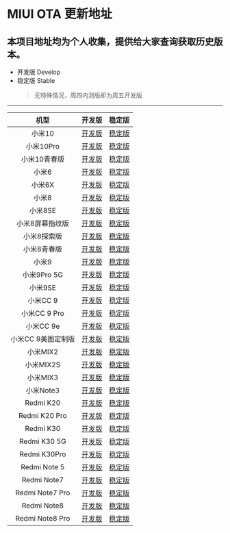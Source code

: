 # MIUI OTA 更新地址
本项目地址均为个人收集，提供给大家查询获取历史版本。
------
- 开发版 Develop    
- 稳定版 Stable
  > 无特殊情况，周四内测版即为周五开发版
------
|        机型        |                            开发版                            |                            稳定版                            |
| :----------------: | :----------------------------------------------------------: | :----------------------------------------------------------: |
|   小米10   | [开发版](https://github.com/mooseIre/update_miui_ota/blob/master/Develop/小米10.md)     | [稳定版](https://github.com/mooseIre/update_miui_ota/blob/master/Stable/小米10.md)          |
|   小米10Pro   | [开发版](https://github.com/mooseIre/update_miui_ota/blob/master/Develop/小米10Pro.md)     | [稳定版](https://github.com/mooseIre/update_miui_ota/blob/master/Stable/小米10Pro.md)          |
|   小米10青春版   | [开发版](https://github.com/mooseIre/update_miui_ota/blob/master/Develop/小米10青春版.md)     | [稳定版](https://github.com/mooseIre/update_miui_ota/blob/master/Stable/小米10青春版.md)          |
|   小米6   | [开发版](https://github.com/mooseIre/update_miui_ota/blob/master/Develop/小米6.md)     | [稳定版](https://github.com/mooseIre/update_miui_ota/blob/master/Stable/小米6.md)          |
|   小米6X   | [开发版](https://github.com/mooseIre/update_miui_ota/blob/master/Develop/小米6X.md)     | [稳定版](https://github.com/mooseIre/update_miui_ota/blob/master/Stable/小米6X.md)          |
|   小米8   | [开发版](https://github.com/mooseIre/update_miui_ota/blob/master/Develop/小米8.md)     | [稳定版](https://github.com/mooseIre/update_miui_ota/blob/master/Stable/小米8.md)          |
|   小米8SE   | [开发版](https://github.com/mooseIre/update_miui_ota/blob/master/Develop/小米8SE.md)     | [稳定版](https://github.com/mooseIre/update_miui_ota/blob/master/Stable/小米8SE.md)          |
|   小米8屏幕指纹版   | [开发版](https://github.com/mooseIre/update_miui_ota/blob/master/Develop/小米8屏幕指纹版.md)     | [稳定版](https://github.com/mooseIre/update_miui_ota/blob/master/Stable/小米8屏幕指纹版.md)          |
|   小米8探索版   | [开发版](https://github.com/mooseIre/update_miui_ota/blob/master/Develop/小米8探索版.md)     | [稳定版](https://github.com/mooseIre/update_miui_ota/blob/master/Stable/小米8探索版.md)          |
|   小米8青春版   | [开发版](https://github.com/mooseIre/update_miui_ota/blob/master/Develop/小米8青春版.md)     | [稳定版](https://github.com/mooseIre/update_miui_ota/blob/master/Stable/小米8青春版.md)          |
|   小米9   | [开发版](https://github.com/mooseIre/update_miui_ota/blob/master/Develop/小米9.md)     | [稳定版](https://github.com/mooseIre/update_miui_ota/blob/master/Stable/小米9.md)          |
|   小米9Pro 5G   | [开发版](https://github.com/mooseIre/update_miui_ota/blob/master/Develop/小米9Pro%205G.md)     | [稳定版](https://github.com/mooseIre/update_miui_ota/blob/master/Stable/小米9Pro%205G.md)          |
|   小米9SE   | [开发版](https://github.com/mooseIre/update_miui_ota/blob/master/Develop/小米9SE.md)     | [稳定版](https://github.com/mooseIre/update_miui_ota/blob/master/Stable/小米9SE.md)          |
|   小米CC 9   | [开发版](https://github.com/mooseIre/update_miui_ota/blob/master/Develop/小米CC%209.md)     | [稳定版](https://github.com/mooseIre/update_miui_ota/blob/master/Stable/小米CC%209.md)          |
|   小米CC 9 Pro   | [开发版](https://github.com/mooseIre/update_miui_ota/blob/master/Develop/小米CC%209%20Pro.md)     | [稳定版](https://github.com/mooseIre/update_miui_ota/blob/master/Stable/小米CC%209%20Pro.md)          |
|   小米CC 9e   | [开发版](https://github.com/mooseIre/update_miui_ota/blob/master/Develop/小米CC%209e.md)     | [稳定版](https://github.com/mooseIre/update_miui_ota/blob/master/Stable/小米CC%209e.md)          |
|   小米CC 9美图定制版   | [开发版](https://github.com/mooseIre/update_miui_ota/blob/master/Develop/小米CC%209美图定制版.md)     | [稳定版](https://github.com/mooseIre/update_miui_ota/blob/master/Stable/小米CC%209美图定制版.md)          |
|   小米MIX2   | [开发版](https://github.com/mooseIre/update_miui_ota/blob/master/Develop/小米MIX2.md)     | [稳定版](https://github.com/mooseIre/update_miui_ota/blob/master/Stable/小米MIX2.md)          |
|   小米MIX2S   | [开发版](https://github.com/mooseIre/update_miui_ota/blob/master/Develop/小米MIX2S.md)     | [稳定版](https://github.com/mooseIre/update_miui_ota/blob/master/Stable/小米MIX2S.md)          |
|   小米MIX3   | [开发版](https://github.com/mooseIre/update_miui_ota/blob/master/Develop/小米MIX3.md)     | [稳定版](https://github.com/mooseIre/update_miui_ota/blob/master/Stable/小米MIX3.md)          |
|   小米Note3   | [开发版](https://github.com/mooseIre/update_miui_ota/blob/master/Develop/小米Note3.md)     | [稳定版](https://github.com/mooseIre/update_miui_ota/blob/master/Stable/小米Note3.md)          |
|   Redmi K20   | [开发版](https://github.com/mooseIre/update_miui_ota/blob/master/Develop/Redmi%20K20.md)     | [稳定版](https://github.com/mooseIre/update_miui_ota/blob/master/Stable/Redmi%20K20.md)          |
|   Redmi K20 Pro   | [开发版](https://github.com/mooseIre/update_miui_ota/blob/master/Develop/Redmi%20K20%20Pro.md)     | [稳定版](https://github.com/mooseIre/update_miui_ota/blob/master/Stable/Redmi%20K20%20Pro.md)          |
|   Redmi K30   | [开发版](https://github.com/mooseIre/update_miui_ota/blob/master/Develop/Redmi%20K30.md)     | [稳定版](https://github.com/mooseIre/update_miui_ota/blob/master/Stable/Redmi%20K30.md)          |
|   Redmi K30 5G   | [开发版](https://github.com/mooseIre/update_miui_ota/blob/master/Develop/Redmi%20K30%205G.md)     | [稳定版](https://github.com/mooseIre/update_miui_ota/blob/master/Stable/Redmi%20K30%205G.md)          |
|   Redmi K30Pro   | [开发版](https://github.com/mooseIre/update_miui_ota/blob/master/Develop/Redmi%20K30Pro.md)     | [稳定版](https://github.com/mooseIre/update_miui_ota/blob/master/Stable/Redmi%20K30Pro.md)          |
|   Redmi Note 5   | [开发版](https://github.com/mooseIre/update_miui_ota/blob/master/Develop/Redmi%20Note%205.md)     | [稳定版](https://github.com/mooseIre/update_miui_ota/blob/master/Stable/Redmi%20Note%205.md)          |
|   Redmi Note7   | [开发版](https://github.com/mooseIre/update_miui_ota/blob/master/Develop/Redmi%20Note7.md)     | [稳定版](https://github.com/mooseIre/update_miui_ota/blob/master/Stable/Redmi%20Note7.md)          |
|   Redmi Note7 Pro   | [开发版](https://github.com/mooseIre/update_miui_ota/blob/master/Develop/Redmi%20Note7%20Pro.md)     | [稳定版](https://github.com/mooseIre/update_miui_ota/blob/master/Stable/Redmi%20Note7%20Pro.md)          |
|   Redmi Note8   | [开发版](https://github.com/mooseIre/update_miui_ota/blob/master/Develop/Redmi%20Note8.md)     | [稳定版](https://github.com/mooseIre/update_miui_ota/blob/master/Stable/Redmi%20Note8.md)          |
|   Redmi Note8 Pro   | [开发版](https://github.com/mooseIre/update_miui_ota/blob/master/Develop/Redmi%20Note8%20Pro.md)     | [稳定版](https://github.com/mooseIre/update_miui_ota/blob/master/Stable/Redmi%20Note8%20Pro.md)          |
